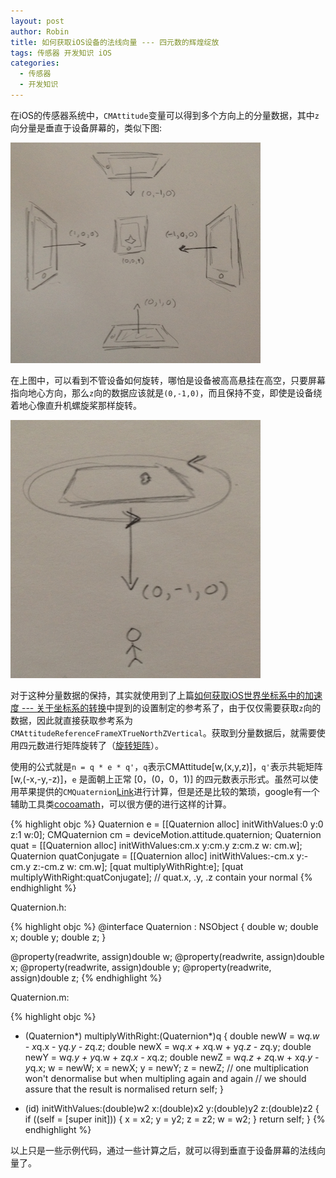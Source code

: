 ```yaml
---
layout: post
author: Robin
title: 如何获取iOS设备的法线向量 --- 四元数的辉煌绽放
tags: 传感器 开发知识 iOS
categories:
  - 传感器
  - 开发知识
--- 
```


在iOS的传感器系统中，`CMAttitude`变量可以得到多个方向上的分量数据，其中`z`向分量是垂直于设备屏幕的，类似下图:

![](/assets/attitude-z.png)

在上图中，可以看到不管设备如何旋转，哪怕是设备被高高悬挂在高空，只要屏幕指向地心方向，那么`z`向的数据应该就是`(0,-1,0)`，而且保持不变，即使是设备绕着地心像直升机螺旋桨那样旋转。

![](/assets/attitude-rotation.png)

对于这种分量数据的保持，其实就使用到了上篇[如何获取iOS世界坐标系中的加速度 --- 关于坐标系的转换](https://robinchao.github.io/blog/2016/09/motion-relative-to-world)中提到的设置制定的参考系了，由于仅仅需要获取`z`向的数据，因此就直接获取参考系为`CMAttitudeReferenceFrameXTrueNorthZVertical`。获取到分量数据后，就需要使用四元数进行矩阵旋转了（[旋转矩阵](http://content.gpwiki.org/index.php/OpenGL:Tutorials:Using_Quaternions_to_represent_rotation#Rotating_vectors)）。


使用的公式就是`n = q * e * q'`，`q`表示CMAttitude[w,(x,y,z)]，`q'`表示共轭矩阵[w,(-x,-y,-z)]，`e` 是面朝上正常 [0，(0，0，1)] 的四元数表示形式。虽然可以使用苹果提供的`CMQuaternion`[Link](https://developer.apple.com/library/ios/documentation/CoreMotion/Reference/CMAttitude_Class/#//apple_ref/c/tdef/CMQuaternion)进行计算，但是还是比较的繁琐，google有一个辅助工具类[cocoamath](http://code.google.com/p/cocoamath/)，可以很方便的进行这样的计算。


{% highlight objc  %} 
Quaternion e = [[Quaternion alloc] initWithValues:0 y:0 z:1 w:0];
CMQuaternion cm = deviceMotion.attitude.quaternion;
Quaternion quat = [[Quaternion alloc] initWithValues:cm.x y:cm.y z:cm.z w: cm.w];
Quaternion quatConjugate = [[Quaternion alloc] initWithValues:-cm.x y:-cm.y z:-cm.z w: cm.w];
[quat multiplyWithRight:e];
[quat multiplyWithRight:quatConjugate];
// quat.x, .y, .z contain your normal
{% endhighlight %}

Quaternion.h:

{% highlight objc  %} 
@interface Quaternion : NSObject {
    double w;
    double x;
    double y;
    double z;
}

@property(readwrite, assign)double w;
@property(readwrite, assign)double x;
@property(readwrite, assign)double y;
@property(readwrite, assign)double z;
{% endhighlight %}

Quaternion.m:

{% highlight objc  %} 
- (Quaternion*) multiplyWithRight:(Quaternion*)q {
    double newW = w*q.w - x*q.x - y*q.y - z*q.z;
    double newX = w*q.x + x*q.w + y*q.z - z*q.y;
    double newY = w*q.y + y*q.w + z*q.x - x*q.z;
    double newZ = w*q.z + z*q.w + x*q.y - y*q.x;
    w = newW;
    x = newX;
    y = newY;
    z = newZ;
    // one multiplication won't denormalise but when multipling again and again 
    // we should assure that the result is normalised
    return self;
}

- (id) initWithValues:(double)w2 x:(double)x2 y:(double)y2 z:(double)z2 {
        if ((self = [super init])) {
            x = x2; y = y2; z = z2; w = w2;
        }
        return self;
}
{% endhighlight %}

以上只是一些示例代码，通过一些计算之后，就可以得到垂直于设备屏幕的法线向量了。

